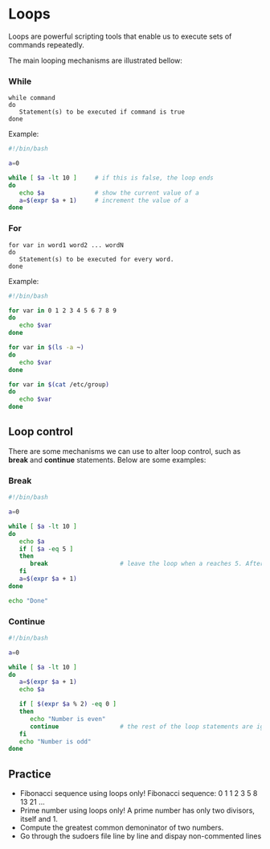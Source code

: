# Loops

Loops are powerful scripting tools that enable us to execute sets of commands repeatedly.

The main looping mechanisms are illustrated bellow:

### While
```text
while command
do
   Statement(s) to be executed if command is true
done
```

Example:
```bash
#!/bin/bash

a=0

while [ $a -lt 10 ]     # if this is false, the loop ends
do
   echo $a              # show the current value of a
   a=$(expr $a + 1)     # increment the value of a
done
```

### For
```text
for var in word1 word2 ... wordN
do
   Statement(s) to be executed for every word.
done
```

Example:
```bash
#!/bin/bash

for var in 0 1 2 3 4 5 6 7 8 9
do
   echo $var
done

for var in $(ls -a ~)
do
   echo $var
done

for var in $(cat /etc/group)
do
   echo $var
done
```

## Loop control

There are some mechanisms we can use to alter loop control, such as **break** and **continue** statements.
Below are some examples:

### Break
```bash
#!/bin/bash

a=0

while [ $a -lt 10 ]
do
   echo $a
   if [ $a -eq 5 ]
   then
      break                    # leave the loop when a reaches 5. After break, control jumps to echo "Done" line
   fi
   a=$(expr $a + 1)
done

echo "Done"
```

### Continue
```bash
#!/bin/bash

a=0

while [ $a -lt 10 ]
do
   a=$(expr $a + 1)
   echo $a

   if [ $(expr $a % 2) -eq 0 ]
   then
      echo "Number is even"
      continue                 # the rest of the loop statements are ignored and the loop continues with the first statement
   fi
   echo "Number is odd"
done
```

## Practice
- Fibonacci sequence using loops only! Fibonacci sequence: 0 1 1 2 3 5 8 13 21 ...
- Prime number using loops only! A prime number has only two divisors, itself and 1.
- Compute the greatest common demoninator of two numbers.
- Go through the sudoers file line by line and dispay non-commented lines